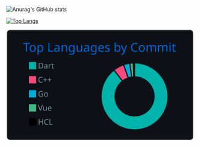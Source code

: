 ![Anurag's GitHub stats](https://github-readme-stats.vercel.app/api?username=shimizu-saffle&count_private=true&show_icons=true&theme=transparent)	

[![Top Langs](https://github-readme-stats.vercel.app/api/top-langs/?username=shimizu-saffle&hide=Objective-C,hcl,plpgsql,shell,c%2B%2B,cmake,C++,html,c,ruby,javascript&count_private=true&langs_count=10&layout=compact&theme=transparent)](https://github.com/anuraghazra/github-readme-stats)

[![](./profile-summary-card-output/github_dark/2-most-commit-language.svg)](https://github.com/vn7n24fzkq/github-profile-summary-cards)
